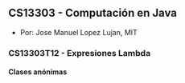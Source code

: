 ## CS13303 - Computación en Java
- Por: Jose Manuel Lopez Lujan, MIT

### CS13303T12 - Expresiones Lambda
 
#### Clases anónimas


